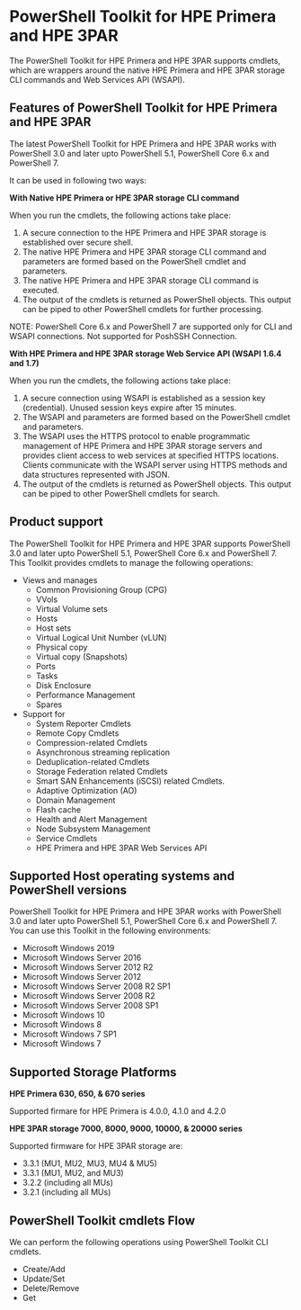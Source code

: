 #
# PowerShell Toolkit for HPE Primera and HPE 3PAR

The PowerShell Toolkit for HPE Primera and HPE 3PAR supports cmdlets, which are wrappers around the native HPE Primera and HPE 3PAR storage CLI commands and Web Services API (WSAPI).

## Features of PowerShell Toolkit for HPE Primera and HPE 3PAR

The latest PowerShell Toolkit for HPE Primera and HPE 3PAR works with PowerShell 3.0 and later upto PowerShell 5.1, PowerShell Core 6.x and PowerShell 7.

It can be used in following two ways:

**With Native HPE Primera or HPE 3PAR storage CLI command**

When you run the cmdlets, the following actions take place:

1. A secure connection to the HPE Primera and HPE 3PAR storage is established over secure shell.
2. The native HPE Primera and HPE 3PAR storage CLI command and parameters are formed based on the PowerShell cmdlet and parameters.
3. The native HPE Primera and HPE 3PAR storage CLI command is executed.
4. The output of the cmdlets is returned as PowerShell objects. This output can be piped to other PowerShell cmdlets for further processing.

NOTE: PowerShell Core 6.x and PowerShell 7 are supported only for CLI and WSAPI connections. Not supported for PoshSSH Connection.

**With HPE Primera and HPE 3PAR storage Web Service API (WSAPI 1.6.4 and 1.7)**

When you run the cmdlets, the following actions take place:

1. A secure connection using WSAPI is established as a session key (credential). Unused session keys expire after 15 minutes.
2. The WSAPI and parameters are formed based on the PowerShell cmdlet and parameters.
3. The WSAPI uses the HTTPS protocol to enable programmatic management of HPE Primera and HPE 3PAR storage servers and provides client access to web services at specified HTTPS locations. Clients communicate with the WSAPI server using HTTPS methods and data structures represented with JSON.
4. The output of the cmdlets is returned as PowerShell objects. This output can be piped to other PowerShell cmdlets for search.

## Product support

The PowerShell Toolkit for HPE Primera and HPE 3PAR supports PowerShell 3.0 and later upto PowerShell 5.1, PowerShell Core 6.x and PowerShell 7. This Toolkit provides cmdlets to manage the following operations:

- Views and manages 
	- Common Provisioning Group (CPG)
	- VVols
	- Virtual Volume sets
	- Hosts
	- Host sets
	- Virtual Logical Unit Number (vLUN)
	- Physical copy
	- Virtual copy (Snapshots)
	- Ports
	- Tasks
	- Disk Enclosure
	- Performance Management
	- Spares
- Support for 
	- System Reporter Cmdlets
	- Remote Copy Cmdlets
	- Compression-related Cmdlets
	- Asynchronous streaming replication
	- Deduplication-related Cmdlets
	- Storage Federation related Cmdlets
	- Smart SAN Enhancements (iSCSI) related Cmdlets.
	- Adaptive Optimization (AO)
	- Domain Management
	- Flash cache
	- Health and Alert Management
	- Node Subsystem Management
	- Service Cmdlets
	- HPE Primera and HPE 3PAR Web Services API

## Supported Host operating systems and PowerShell versions

PowerShell Toolkit for HPE Primera and HPE 3PAR works with PowerShell 3.0 and later upto PowerShell 5.1, PowerShell Core 6.x and PowerShell 7. You can use this Toolkit in the following environments:

- Microsoft Windows 2019
- Microsoft Windows Server 2016
- Microsoft Windows Server 2012 R2
- Microsoft Windows Server 2012
- Microsoft Windows Server 2008 R2 SP1
- Microsoft Windows Server 2008 R2
- Microsoft Windows Server 2008 SP1
- Microsoft Windows 10
- Microsoft Windows 8
- Microsoft Windows 7 SP1
- Microsoft Windows 7

## Supported Storage Platforms

**HPE Primera 630, 650,  &amp; 670 series**

Supported firmare for HPE Primera is 4.0.0, 4.1.0 and 4.2.0

**HPE 3PAR storage 7000, 8000, 9000, 10000, &amp; 20000 series**

Supported firmware for HPE 3PAR storage are:

- 3.3.1 (MU1, MU2, MU3, MU4 &amp; MU5)
- 3.3.1 (MU1, MU2, and MU3)
- 3.2.2 (including all MUs)
- 3.2.1 (including all MUs)

## PowerShell Toolkit cmdlets Flow

We can perform the following operations using PowerShell Toolkit CLI cmdlets.

- Create/Add
- Update/Set
- Delete/Remove
- Get
